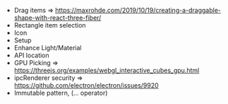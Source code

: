 - Drag items => https://maxrohde.com/2019/10/19/creating-a-draggable-shape-with-react-three-fiber/
- Rectangle item selection
- Icon
- Setup
- Enhance Light/Material
- API location
- GPU Picking => https://threejs.org/examples/webgl_interactive_cubes_gpu.html
- ipcRenderer security => https://github.com/electron/electron/issues/9920
- Immutable pattern, (... operator)